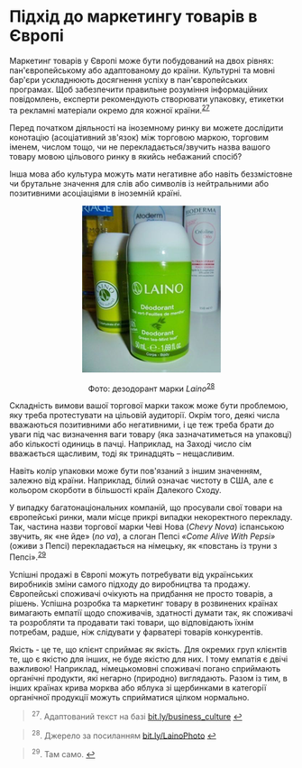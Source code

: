 # Підхід до маркетингу товарів в Європі

Маркетинг товарів у Європі може бути побудований на двох рівнях: пан'європейському або адаптованому до країни. Культурні та мовні бар'єри ускладнюють досягнення успіху в пан'європейських програмах. Щоб забезпечити правильне розуміння інформаційних повідомлень, експерти рекомендують створювати упаковку, етикетки та рекламні матеріали окремо для кожної країни.<sup><a href="#fn_27" id="reffn_27">27</a></sup>

Перед початком діяльності на іноземному ринку ви можете  дослідити конотацію (асоціативний зв'язок) між торговою маркою, торговим іменем, числом тощо, чи не перекладається/звучить назва вашого товару мовою цільового ринку в якийсь небажаний спосіб? 

Інша мова або культура можуть мати негативне або навіть беззмістовне чи брутальне значення для слів або символів із нейтральними або позитивними асоціаціями в іноземній країні. 

<p align="center"><img class="image" src="13.png"/></p>

<p align="center">Фото: дезодорант марки <i>Laino</i><sup><a href="#fn_28" id="reffn_28">28</a></sup></p>

Складність вимови вашої торгової марки також може бути проблемою, яку треба протестувати на цільовій аудиторії. Окрім того, деякі числа вважаються позитивними або негативними, і це теж треба брати до уваги під час визначення ваги товару (яка зазначатиметься на упаковці) або кількості одиниць в пачці. Наприклад, на Заході число сім вважається щасливим, тоді як тринадцять – нещасливим.

Навіть колір упаковки може бути пов'язаний з іншим значенням, залежно від країни. Наприклад, білий означає чистоту в США, але є кольором скорботи в більшості країн Далекого Сходу. 

У випадку багатонаціональних компаній, що просували свої товари на європейські ринки, мали місце прикрі випадки некоректного перекладу. Так, частина назви торгової марки Чеві Нова (*Chevy Nova*) іспанською звучить, як «не йде» (*no va*), а слоган Пепсі *«Come Alive With Pepsi»* (оживи з Пепсі) перекладається на німецьку, як «повстань із труни з Пепсі».<sup><a href="#fn_29" id="reffn_29">29</a></sup>

Успішні продажі в Європі можуть потребувати від українських виробників зміни самого підходу до виробництва та продажу. Європейські споживачі очікують на придбання не просто товарів, а рішень. Успішна розробка та маркетинг товару в розвинених країнах вимагають емпатії  щодо споживачів, здатності думати так, як споживачі та розробляти та продавати такі товари, що відповідають їхнім потребам, радше, ніж слідувати у фарватері товарів конкурентів.

Якість - це те, що клієнт сприймає як якість. Для окремих груп клієнтів те, що є якістю для інших, не буде якістю для них. І тому емпатія є двічі важливою! Наприклад, німецькомовні споживачі погано сприймають органічні продукти, які негарно (природно) виглядають. Разом із тим, в інших країнах крива морква або яблука зі щербинками в категорії органічної продукції можуть сприйматися цілком нормально.

<blockquote id="fn_27">
<sup>27</sup>. Адаптований текст на базі <a href="https://bit.ly/business_culture">bit.ly/business_culture</a> <a href="#reffn_27" title="Jump back to footnote [27] in the text."> ↩</a>
</blockquote>
<blockquote id="fn_28">
<sup>28</sup>. Джерело за посиланням <a href="https://bit.ly/LainoPhoto">bit.ly/LainoPhoto</a> <a href="#reffn_28" title="Jump back to footnote [28] in the text."> ↩</a>
</blockquote>
<blockquote id="fn_29">
<sup>29</sup>. Там само. <a href="#reffn_29" title="Jump back to footnote [29] in the text."> ↩</a>
</blockquote>